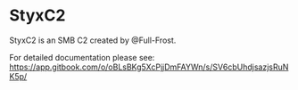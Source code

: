 # StyxC2
StyxC2 is an SMB C2 created by @Full-Frost. 

For detailed documentation please see: https://app.gitbook.com/o/oBLsBKg5XcPjjDmFAYWn/s/SV6cbUhdjsazjsRuNK5p/
